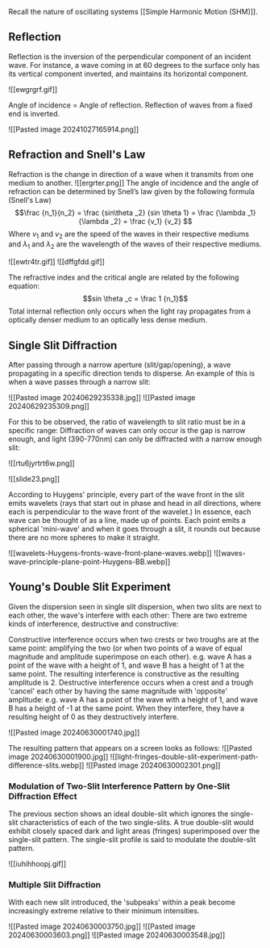 Recall the nature of oscillating systems [[Simple Harmonic Motion (SHM)]]. 
## Reflection
Reflection is the inversion of the perpendicular component of an incident wave. For instance, a wave coming in at 60 degrees to the surface only has its vertical component inverted, and maintains its horizontal component.  

![[ewgrgrf.gif]]

Angle of incidence = Angle of reflection. 
Reflection of waves from a fixed end is inverted.

![[Pasted image 20241027165914.png]]

## Refraction and Snell's Law
Refraction is the change in direction of a wave when it transmits from one medium to another.
![[ergrter.png]]
The angle of incidence and the angle of refraction can be determined by Snell’s law given by the following formula (Snell's Law)
$$\frac {n_1}{n_2} = \frac {sin\theta _2} {sin \theta 1} = \frac {\lambda _1}{\lambda _2} = \frac {v_1} {v_2} $$
Where $v_1$ and $v_2$ are the speed of the waves in their respective mediums and $λ_1$ and $λ_2$ are the wavelength of the waves of their respective mediums. 

![[ewtr4tr.gif]]
![[dffgfdd.gif]]

The refractive index and the critical angle are related by the following equation: 
$$sin \theta _c = \frac 1 {n_1}$$
Total internal reflection only occurs when the light ray propagates from a optically denser medium to an optically less dense medium.

## Single Slit Diffraction
After passing through a narrow aperture (slit/gap/opening), a wave propagating in a specific direction tends to disperse. An example of this is when a wave passes through a narrow slit: 

![[Pasted image 20240629235338.jpg]]
![[Pasted image 20240629235309.png]]

For this to be observed, the ratio of wavelength to slit ratio must be in a specific range: Diffraction of waves can only occur is the gap is narrow enough, and light (390-770nm) can only be diffracted with a narrow enough slit:

![[rtu6jyrtrt6w.png]]

![[slide23.png]]

According to Huygens' principle, every part of the wave front in the slit emits wavelets (rays that start out in phase and head in all directions, where each is perpendicular to the wave front of the wavelet.) In essence, each wave can be thought of as a line, made up of points. Each point emits a spherical 'mini-wave' and when it goes through a slit, it rounds out because there are no more spheres to make it straight. 

![[wavelets-Huygens-fronts-wave-front-plane-waves.webp]]
![[waves-wave-principle-plane-point-Huygens-BB.webp]]
## Young's Double Slit Experiment
Given the dispersion seen in single slit dispersion, when two slits are next to each other, the wave's interfere with each other: There are two extreme kinds of interference, destructive and constructive: 

Constructive interference occurs when two crests or two troughs are at the same point: amplifying the two (or when two points of a wave of equal magnitude and amplitude superimpose on each other). e.g. wave A has a point of the wave with a height of 1, and wave B has a height of 1 at the same point. The resulting interference is constructive as the resulting amplitude is 2. 
Destructive interference occurs when a crest and a trough 'cancel' each other by having the same magnitude with 'opposite' amplitude: e.g. wave A has a point of the wave with a height of 1, and wave B has a height of -1 at the same point. When they interfere, they have a resulting height of 0 as they destructively interfere. 

![[Pasted image 20240630001740.jpg]]

The resulting pattern that appears on a screen looks as follows: 
![[Pasted image 20240630001900.jpg]]
![[light-fringes-double-slit-experiment-path-difference-slits.webp]]
![[Pasted image 20240630002301.png]]

### Modulation of Two-Slit Interference Pattern by One-Slit Diffraction Effect

The previous section shows an ideal double-slit which ignores the single-slit characteristics of each of the two single-slits. A true double-slit would exhibit closely spaced dark and light areas (fringes) superimposed over the single-slit pattern. The single-slit profile is said to modulate the double-slit pattern.

![[iuhihhoopj.gif]]
### Multiple Slit Diffraction 
With each new slit introduced, the 'subpeaks' within a peak become increasingly extreme relative to their minimum intensities. 

![[Pasted image 20240630003750.jpg]]
![[Pasted image 20240630003603.png]]
![[Pasted image 20240630003548.jpg]]

